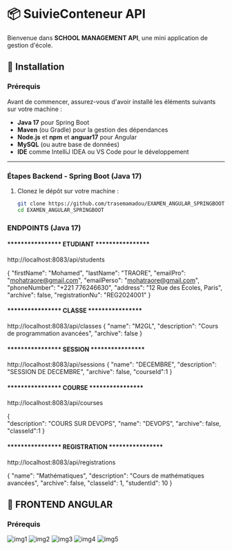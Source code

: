 # 📦 SuivieConteneur API

Bienvenue dans **SCHOOL MANAGEMENT API**, une mini application de gestion d'école.

## 🚀 Installation

### Prérequis
Avant de commencer, assurez-vous d'avoir installé les éléments suivants sur votre machine :

- **Java 17** pour Spring Boot
- **Maven** (ou Gradle) pour la gestion des dépendances
- **Node.js** et **npm** et **anguar17** pour Angular
- **MySQL** (ou autre base de données)
- **IDE** comme IntelliJ IDEA ou VS Code pour le développement

---

### Étapes Backend - Spring Boot (Java 17)

1. Clonez le dépôt sur votre machine :
   ```bash
   git clone https://github.com/trasemamadou/EXAMEN_ANGULAR_SPRINGBOOT.git
   cd EXAMEN_ANGULAR_SPRINGBOOT
### ENDPOINTS (Java 17) 

#### **************** ETUDIANT **************** ####
http://localhost:8083/api/students

{ 
  "firstName": "Mohamed",
  "lastName": "TRAORE",
  "emailPro": "mohatraore@gmail.com",
  "emailPerso": "mohatraore@gmail.com",
  "phoneNumber": "+221 776246630",
  "address": "12 Rue des Écoles, Paris",
  "archive": false,
  "registrationNu": "REG2024001"
}

#### **************** CLASSE **************** ####

http://localhost:8083/api/classes 
{
"name": "M2GL",
"description": "Cours de programmation avancées",
"archive": false
}

#### **************** SESSION **************** ####
http://localhost:8083/api/sessions 
{
"name": "DECEMBRE", 
"description": "SESSION DE DECEMBRE",
"archive": false,
"courseId":1
}
#### **************** COURSE **************** ####
http://localhost:8083/api/courses

{   
 "description": "COURS SUR DEVOPS",
 "name": "DEVOPS",
 "archive": false,
 "classeId":1
} 
#### **************** REGISTRATION **************** ####
http://localhost:8083/api/registrations

{
"name": "Mathématiques",
"description": "Cours de mathématiques avancées",
"archive": false,
"classeId": 1,
"studentId": 10
}

## 🚀 FRONTEND ANGULAR

### Prérequis
![img1](img1.jpg)
![img2](img2.jpg)
![img3](img3.jpg)
![img4](img4².jpg)
![img5](img5.jpg) 
